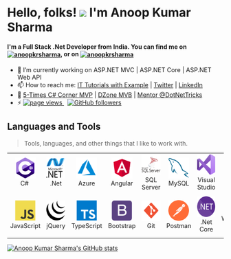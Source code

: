 # Hello, folks! <img src="https://raw.githubusercontent.com/MartinHeinz/MartinHeinz/master/wave.gif" width="30px"> I'm Anoop Kumar Sharma

<h4 align="left">I'm a Full Stack .Net Developer from India. You can find me on <a href="https://twitter.com/anoopkrsharma" target="blank"><img align="center" src="https://raw.githubusercontent.com/rahuldkjain/github-profile-readme-generator/master/src/images/icons/Social/twitter.svg" alt="anoopkrsharma" height="20" width="30" /></a>, or on <a href="https://linkedin.com/in/anoopkrsharma" target="blank"><img align="center" src="https://raw.githubusercontent.com/rahuldkjain/github-profile-readme-generator/master/src/images/icons/Social/linked-in-alt.svg" alt="anoopkrsharma" height="15" width="25" /></a></h4>

- 🔭 I’m currently working on ASP.NET MVC | ASP.NET Core | ASP.NET Web API
- 📫 How to reach me: <a href="https://www.ittutorialswithexample.com/" target="_blank">IT Tutorials with Example</a> | <a href="https://twitter.com/AnoopKrSharma" target="_blank">Twitter</a> | <a href="https://www.linkedin.com/in/anoopkrsharma/" target="_blank">LinkedIn</a>
- 💬 <a href="https://www.c-sharpcorner.com/members/anoop-kumar-sharma" target="_blank">5-Times C# Corner MVP</a> | 
  <a href="https://dzone.com/users/1426861/anoopkrsharma.html" target="_blank">DZone MVB</a> | 
  <a href="https://www.dotnettricks.com/mentors/anoop-sharma" target="_blank">Mentor @DotNetTricks</a>
- ⚡ <a href="https://github.com/AnoopkrSharma/AnoopkrSharma">
    <img src="https://komarev.com/ghpvc/?username=AnoopkrSharma" alt="page views" />
  </a> &nbsp;
  <a href="https://github.com/AnoopkrSharma?tab=followers">
    <img alt="GitHub followers" src="https://img.shields.io/github/followers/AnoopkrSharma?color=green&logo=github">
  </a>

<h2 align="left" id="AnoopKrSharma-Tools">Languages and Tools</h2>

> Tools, languages, and other things that I like to work with.

<table>
  <tr>
    <td align="center" width="96">
      <a href="#AnoopKrSharma-Tools">
        <img src="./Images/csharp.svg" width="48" height="48" alt="C#" />
      </a>
      <br>C#&nbsp;
    </td>
    <td align="center" width="96">
      <a href="#AnoopKrSharma-Tools">
        <img src="./Images/dotnet.svg" width="48" height="48" alt="DotNet" />
      </a>
      <br>.Net
    </td>
    <td align="center" width="96">
      <a href="#AnoopKrSharma-Tools">
        <img src="./Images/azure.svg" width="48" height="48" alt="Azure" />
      </a>
      <br>Azure
    </td>
    <td align="center" width="96">
      <a href="#AnoopKrSharma-Tools">
        <img src="./Images/angular.svg" width="48" height="48" alt="Angular" />
      </a>
      <br>Angular
    </td>
    <td align="center" width="96">
      <a href="#AnoopKrSharma-Tools">
        <img src="./Images/microsoftsqlserver.svg" width="48" height="48" alt="SQL Server" />
      </a>
      <br>SQL Server
    </td>
    <td align="center" width="96">
      <a href="#AnoopKrSharma-Tools">
        <img src="./Images/mysql.svg" width="48" height="48" alt="MySQL" />
      </a>
      <br>MySQL
    </td>
    <td align="center" width="96">
      <a href="#AnoopKrSharma-Tools" >
        <img src="./Images/visualstudio.svg" width="48" height="48" alt="Visual Studio" />
      </a>
      <br>Visual Studio
    </td>
    <td align="center" width="96">
      <a href="#AnoopKrSharma-Tools">
        <img src="./Images/html5.svg" width="48" height="48" alt="HTML" />
      </a>
      <br>HTML
    </td>
    <td align="center" width="96">
      <a href="#AnoopKrSharma-Tools">
        <img src="./Images/css.svg" width="48" height="48" alt="CSS" />
      </a>
      <br>CSS
    </td>
  </tr>
  <tr>
    <td align="center" width="96"> 
      <a href="#AnoopKrSharma-Tools" >
        <img src="./Images/javascript.svg" width="48" height="48" alt="Javascript" />
      </a>
      <br>JavaScript
    </td>
    <td align="center" width="96">
      <a href="#AnoopKrSharma-Tools" >
        <img src="./Images/jquery.svg" width="48" height="48" alt="jQuery" />
      </a>
      <br>jQuery
    </td>
    <td align="center"  width="96">
      <a href="#AnoopKrSharma-Tools">
        <img src="./Images/typescript.svg" width="48" height="48" alt="TypeScript" />
      </a>
      <br>TypeScript
    </td>
    <td align="center"  width="96">
      <a href="#AnoopKrSharma-Tools">
        <img src="./Images/bootstrap.svg" width="48" height="48" alt="Bootstrap" />
      </a>
      <br>Bootstrap
    </td>
    <td align="center" width="96">
      <a href="#AnoopKrSharma-Tools">
        <img src="./Images/git.svg" width="48" height="48" alt="Git" />
      </a>
      <br>Git
    </td>
    <td align="center"  width="96">
      <a href="#AnoopKrSharma-Tools">
        <img src="./Images/postman.svg" width="48" height="48" alt="postman" />
      </a>
      <br>Postman
    </td>
    <td align="center" width="96">
      <a href="#AnoopKrSharma-Tools" >
        <img src="./Images/dotnetcore.svg" width="48" height="48" alt="dotnetcore" />
      </a>
      <br>.Net Core
    </td>
    <td align="center" width="96">
      <a href="#AnoopKrSharma-Tools" >
        <img src="./Images/windowsserver.svg" width="48" height="48" alt="Windows Server IIS" />
      </a>
      <br>Windows Server IIS
    </td>
    <td align="center" width="96">
      <a href="#AnoopKrSharma-Tools" >
        <img src="./Images/photoshop.svg" width="48" height="48" alt="Photoshop" />
      </a>
      <br>Photoshop
    </td>
  </tr>
</table>


[![Anoop Kumar Sharma's GitHub stats](https://github-readme-stats.vercel.app/api?username=AnoopKrSharma)](https://github.com/AnoopKrSharma/github-readme-stats)

